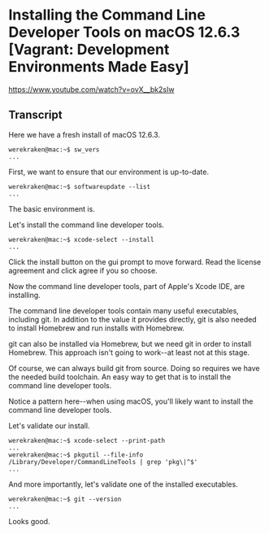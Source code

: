 # Installing the Command Line Developer Tools on macOS 12.6.3 [Vagrant: Development Environments Made Easy]

https://www.youtube.com/watch?v=ovX__bk2sIw

## Transcript

Here we have a fresh install of macOS 12.6.3.
```
werekraken@mac:~$ sw_vers
...
```

First, we want to ensure that our environment is up-to-date.
```
werekraken@mac:~$ softwareupdate --list
...
```
The basic environment is.

Let's install the command line developer tools.
```
werekraken@mac:~$ xcode-select --install
...
```

Click the install button on the gui prompt to move forward. Read the license agreement and click agree if you so choose.

Now the command line developer tools, part of Apple's Xcode IDE, are installing.

The command line developer tools contain many useful executables, including git. In addition to the value it provides directly, git is also needed to install Homebrew and run installs with Homebrew.

git can also be installed via Homebrew, but we need git in order to install Homebrew. This approach isn't going to work--at least not at this stage.

Of course, we can always build git from source. Doing so requires we have the needed build toolchain. An easy way to get that is to install the command line developer tools.

Notice a pattern here--when using macOS, you'll likely want to install the command line developer tools.

Let's validate our install.
```
werekraken@mac:~$ xcode-select --print-path
...
werekraken@mac:~$ pkgutil --file-info /Library/Developer/CommandLineTools | grep 'pkg\|^$'
...
```

And more importantly, let's validate one of the installed executables.
```
werekraken@mac:~$ git --version
...
```
Looks good.
